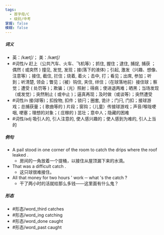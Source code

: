```yaml
---
tags:
  - 首字母/C
  - 级别/中考
掌握: false
模糊: false
---
```

##### 词义
- 英：/kætʃ/； 美：/kætʃ/
- #词性/v  赶上（公共汽车、火车、飞机等）；抓住, 握住；逮住, 捕捉, 捕获 ；偶然 ( 或突然 ) 撞见, 发觉, 发现；接(落下的液体)；引起, 激发（兴趣、想像、注意等）；接住, 截住, 拦住；烧着, 着火；击中, 打；看见；出席, 参加；听到；听清楚, 领会；瞥见；（被）钩住, 夹住, 绊住；（在球落地前）接住球；察觉；遭受 ( 处罚等 )；欺骗；（光）照射；得病；使进退两难；晒黑；当场发现（或发觉）；突然制止 ( 或中止 )；逼真再现；及时做（或谈等）；突然遭受
- #词性/n  接(球等)；扣拴物, 扣件；锁闩；圈套, 诡计；门闩, 门扣；接球游戏；总捕获量；( 歌曲等的 ) 片段；窗钩；（儿童）传接球游戏；声音/喉咙哽咽, 哽塞；理想的对象；( 庄稼的 ) 茁壮；意中人；隐藏的困难
- #词性/adj  吸引人的, 引人注意的, 使人感兴趣的；使人感到为难的, 引人上当的
##### 例句
- A pail stood in one corner of the room to catch the drips where the roof leaked .
	- 房间的一角放着一个提桶，以接住从屋顶漏下来的水滴。
- That was a difficult catch .
	- 这只球很难接住。
- All that money for two hours ' work ─ what 's the catch ?
	- 干了两小时的活就给那么多钱——这里面有什么鬼？
##### 形态
- #形态/word_third catches
- #形态/word_ing catching
- #形态/word_done caught
- #形态/word_past caught
